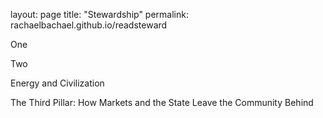 layout: page
title: "Stewardship"
permalink: rachaelbachael.github.io/readsteward

One 

Two

Energy and Civilization

The Third Pillar: How Markets and the State Leave the Community Behind
